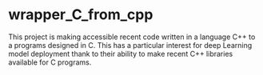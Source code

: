 # wrapper_C_from_cpp

This project is making accessible recent code written in a language C++ to a programs designed in C. 
This has a particular interest for deep Learning model deployment thank to their ability to make 
recent C++ libraries available for C programs.

